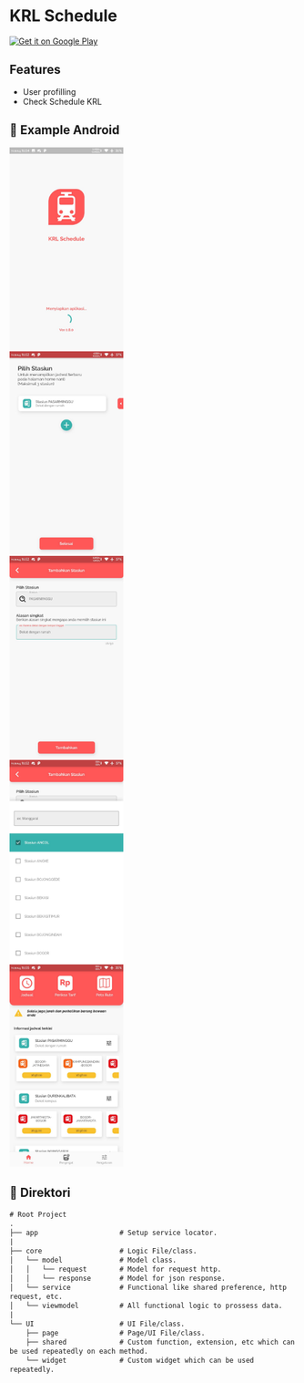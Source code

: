 # KRL Schedule

[<img src="https://play.google.com/intl/en_us/badges/images/generic/en-play-badge.png" alt="Get it on Google Play" height=
"80">](https://hecolab.id)


## Features
*  User profilling
*  Check Schedule KRL

## 📸 Example Android
<pre>
<img src="screenshot/android1.jpg" width="200">
<img src="screenshot/android2.jpg" width="200">
<img src="screenshot/android3.jpg" width="200">
<img src="screenshot/android4.jpg" width="200">
<img src="screenshot/android5.jpg" width="200">
</pre>

## 📁 Direktori
    # Root Project
    .
    ├── app                    # Setup service locator.
    |
    ├── core                   # Logic File/class.
    │   └── model              # Model class.
    │   │   └── request        # Model for request http.
    │   │   └── response       # Model for json response.
    │   └── service            # Functional like shared preference, http request, etc.
    │   └── viewmodel          # All functional logic to prossess data.
    |
    └── UI                     # UI File/class.
        ├── page               # Page/UI File/class.
        ├── shared             # Custom function, extension, etc which can be used repeatedly on each method.
        └── widget             # Custom widget which can be used repeatedly.